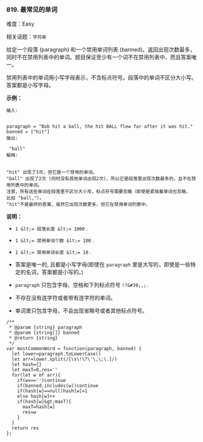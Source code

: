 ### 819. 最常见的单词

难度：Easy

相关话题：`字符串`

给定一个段落 (paragraph) 和一个禁用单词列表 (banned)。返回出现次数最多，同时不在禁用列表中的单词。题目保证至少有一个词不在禁用列表中，而且答案唯一。



禁用列表中的单词用小写字母表示，不含标点符号。段落中的单词不区分大小写。答案都是小写字母。







 **示例：** 





```
输入:

 
paragraph = "Bob hit a ball, the hit BALL flew far after it was hit."
banned = ["hit"]
输出:

 "ball"
解释:

 
"hit" 出现了3次，但它是一个禁用的单词。
"ball" 出现了2次 (同时没有其他单词出现2次)，所以它是段落里出现次数最多的，且不在禁用列表中的单词。 
注意，所有这些单词在段落里不区分大小写，标点符号需要忽略（即使是紧挨着单词也忽略， 比如 "ball,"）， 
"hit"不是最终的答案，虽然它出现次数更多，但它在禁用单词列表中。

```





 **说明：** 





*  `1 &lt;= 段落长度 &lt;= 1000` .

*  `1 &lt;= 禁用单词个数 &lt;= 100` .

*  `1 &lt;= 禁用单词长度 &lt;= 10` .

* 答案是唯一的, 且都是小写字母(即使在  `paragraph`  里是大写的，即使是一些特定的名词，答案都是小写的。)

*  `paragraph` 只包含字母、空格和下列标点符号 `!?&#39;,;.` 

* 不存在没有连字符或者带有连字符的单词。

* 单词里只包含字母，不会出现省略号或者其他标点符号。






```
/**
 * @param {string} paragraph
 * @param {string[]} banned
 * @return {string}
 */
var mostCommonWord = function(paragraph, banned) {
  let lower=paragraph.toLowerCase()
  let arr=lower.split(/[\s\!\?\'\,\;\.]/)
  let hash={}
  let maxT=0,res=''
  for(let w of arr){
    if(w==='')continue
    if(banned.includes(w))continue
    if(hash[w]==null)hash[w]=1
    else hash[w]++
    if(hash[w]&gt;maxT){
      maxT=hash[w]
      res=w
    }
  }
  return res
};



```
